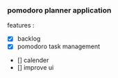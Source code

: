 ### pomodoro planner application 

features : 
   - [x] backlog 
   - [x] pomodoro task management 
   - [] calender 
   - [] improve ui 


